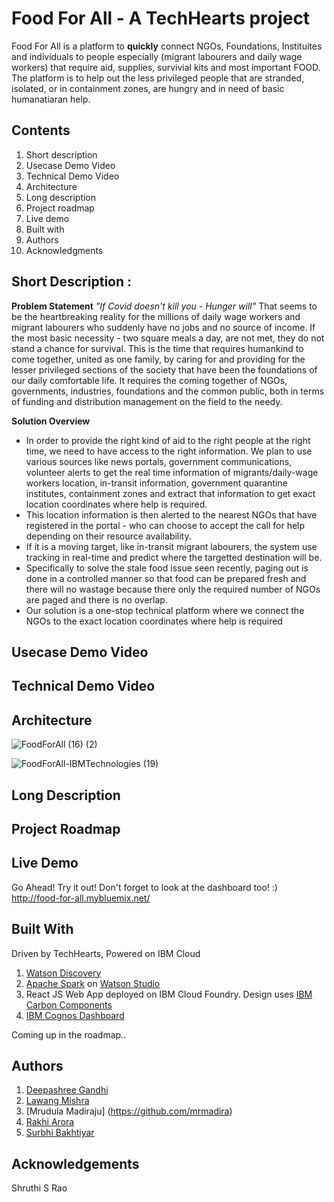 # Food For All - A TechHearts project

Food For All is a platform to **quickly** connect NGOs, Foundations, Instituites and individuals to people especially (migrant labourers and daily wage workers) that require aid, supplies, survivial kits and most important FOOD.
The platform is to help out the less privileged people that are stranded, isolated, or in containment zones, are hungry and in need of basic humanatiaran help. 

## Contents

1. Short description
2. Usecase Demo Video
3. Technical Demo Video
4. Architecture
5. Long description
6. Project roadmap
7. Live demo
8. Built with
9. Authors
10. Acknowledgments

## Short Description : 

  **Problem Statement**
  _"If Covid doesn't kill you - Hunger will"_ That seems to be the heartbreaking reality for the millions of daily wage workers and migrant labourers who suddenly have no jobs and no source of income. If the most basic necessity - two square meals a day, are not met, they do not stand a chance for survival. This is the time that requires humankind to come together, united as one family, by caring for and providing for the lesser privileged sections of the society that have been the foundations of our daily comfortable life.
  It requires the coming together of NGOs, governments, industries, foundations and the common public, both in terms of funding and distribution management on the field to the needy.
  
 **Solution Overview**
 - In order to provide the right kind of aid to the right people at the right time, we need to have access to the right information. We plan to use various sources like news portals, government communications, volunteer alerts to get the real time information of migrants/daily-wage workers location, in-transit information, government quarantine institutes, containment zones and extract that information to get exact location coordinates where help is required. 
- This location information is then alerted to the nearest NGOs that have registered in the portal - who can choose to accept the call for help depending on their resource availability. 
- If it is a moving target, like in-transit migrant labourers, the system use tracking in real-time and predict where the targetted destination will be. 
- Specifically to solve the stale food issue seen recently, paging out is done in a controlled manner so that food can be prepared fresh and there will no wastage because there only the required number of NGOs are paged and there is no overlap.
- Our solution is a one-stop technical platform where we connect the NGOs to the exact location coordinates where help is required

## Usecase Demo Video

## Technical Demo Video

## Architecture
![FoodForAll (16) (2)](https://user-images.githubusercontent.com/26574170/83896952-8e13e400-a772-11ea-92c0-1245ff285ae6.png)

![FoodForAll-IBMTechnologies (19)](https://user-images.githubusercontent.com/26574170/83896924-83f1e580-a772-11ea-9217-32a930118474.png)

## Long Description

## Project Roadmap

## Live Demo
Go Ahead! Try it out! Don't forget to look at the dashboard too! :) 
http://food-for-all.mybluemix.net/

## Built With

Driven by TechHearts, Powered on IBM Cloud
1. [Watson Discovery](https://cloud.ibm.com/catalog/services/discovery?location=eu-gb)
2. [Apache Spark](https://spark.apache.org/) on [Watson Studio](https://cloud.ibm.com/catalog/services/watson-studio) 
3. React JS Web App deployed on IBM Cloud Foundry. Design uses [IBM Carbon Components](https://www.carbondesignsystem.com/tutorial/react/overview) 
4. [IBM Cognos Dashboard](https://cloud.ibm.com/catalog/services/ibm-cognos-dashboard-embedded)

Coming up in the roadmap..


## Authors
1. [Deepashree Gandhi](https://github.com/deepashreeraghu)
2. [Lawang Mishra](https://github.com/lawmishr)
3. [Mrudula Madiraju] (https://github.com/mrmadira)
4. [Rakhi Arora](https://github.com/rakharor)
5. [Surbhi Bakhtiyar](https://github.com/surbhibakhtiyar)

## Acknowledgements

Shruthi S Rao

